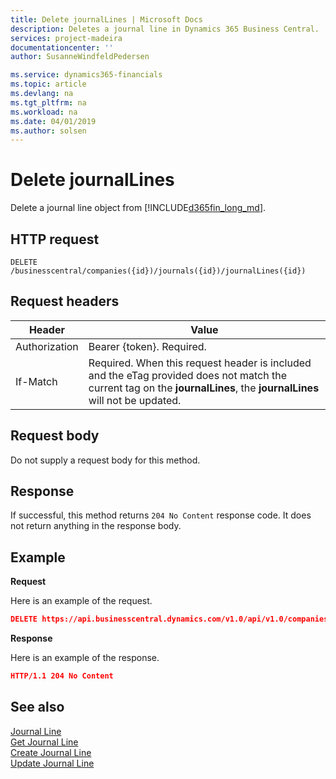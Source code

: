 ```yaml
---
title: Delete journalLines | Microsoft Docs
description: Deletes a journal line in Dynamics 365 Business Central.
services: project-madeira
documentationcenter: ''
author: SusanneWindfeldPedersen

ms.service: dynamics365-financials
ms.topic: article
ms.devlang: na
ms.tgt_pltfrm: na
ms.workload: na
ms.date: 04/01/2019
ms.author: solsen
---
```


# Delete journalLines
Delete a journal line object from [!INCLUDE[d365fin_long_md](../../includes/d365fin_long_md.md)].

## HTTP request
```
DELETE /businesscentral/companies({id})/journals({id})/journalLines({id})
```

## Request headers

|Header          |Value                     |
|----------------|--------------------------|
|Authorization   |Bearer {token}. Required. |
|If-Match        |Required. When this request header is included and the eTag provided does not match the current tag on the **journalLines**, the **journalLines** will not be updated. |

## Request body

Do not supply a request body for this method.

## Response

If successful, this method returns ```204 No Content``` response code. It does not return anything in the response body.

## Example

**Request**

Here is an example of the request.

```json
DELETE https://api.businesscentral.dynamics.com/v1.0/api/v1.0/companies({id})/journals({id})/journalLines({id})
```

**Response** 

Here is an example of the response. 

```json
HTTP/1.1 204 No Content
```

## See also

[Journal Line](../resources/dynamics_journalline.md)  
[Get Journal Line](../api/dynamics_journalline_get.md)  
[Create Journal Line](../api/dynamics_create_journalline.md)  
[Update Journal Line](../api/dynamics_journalline_update.md)  